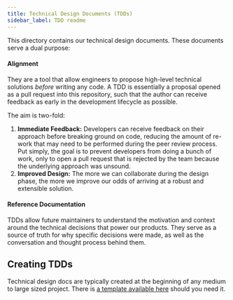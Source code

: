 ```yaml
---
title: Technical Design Documents (TDDs)
sidebar_label: TDD readme
---
```

This directory contains our technical design documents. These documents serve a dual purpose:

#### Alignment
They are a tool that allow engineers to propose high-level technical solutions _before_ writing any code. A TDD is essentially a proposal opened as a pull request into this repository, such that the author can receive feedback as early in the development lifecycle as possible.

The aim is two-fold:

1. **Immediate Feedback:** Developers can receive feedback on their approach before breaking ground on code, reducing the amount of re-work that may need to be performed during the peer review process. Put simply, the goal is to prevent developers from doing a bunch of work, only to open a pull request that is rejected by the team because the underlying approach was unsound.
1. **Improved Design:** The more we can collaborate during the design phase, the more we improve our odds of arriving at a robust and extensible solution.

#### Reference Documentation
TDDs allow future maintainers to understand the motivation and context around the technical decisions that power our products. They serve as a source of truth for why specific decisions were made, as well as the conversation and thought process behind them.


## Creating TDDs
Technical design docs are typically created at the beginning of any medium to large sized project. There is [a template available here](/) should you need it.
